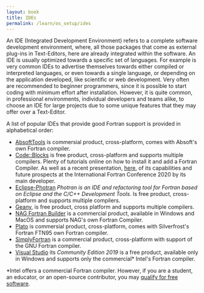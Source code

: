 ```yaml
---
layout: book
title: IDEs
permalink: /learn/os_setup/ides
---
```


An IDE (Integrated Development Environment) refers to a complete software development environment, where, all those packages that come as external plug-ins in Text-Editors, here are already integrated within the software. An IDE is usually optimized towards a specific set of languages. For example is very common IDEs to advertise themselves towards either compiled or interpreted languages, or even towards a single language, or depending on the application developed, like scientific or web development. 
Very often are recommended to beginner programmers, since it is possible to start coding with minimum effort after installation. However, it is quite common, in professional environments, individual developers and teams alike, to choose an IDE for large projects due to some unique features that they may offer over a Text-Editor.

A list of popular IDEs that provide good Fortran support is provided in alphabetical order:
- [AbsoftTools](https://www.absoft.com/technology/absofttools-fortran-ide/) is commersial product, cross-platform, comes with Absoft's own Fortran compiler.
- [Code::Blocks](http://www.codeblocks.org/) is free product, cross-platform and supports multiple compilers. Plenty of tutorials online on how to install it and add a Fortran Compiler. As well as a recent presentation, [here](https://www.youtube.com/watch?v=M1RwVGGSAgE&ab_channel=FortranCon), of its capabilities and future prospects at the International Fortran Conference 2020 by its main developer. 
- [Eclipse-Photran](https://marketplace.eclipse.org/content/photran-fortran-ide-eclipse) *Photran is an IDE and refactoring tool for Fortran based on Eclipse and the C/C++ Development Tools*. Is free product, cross-platform and supports multiple compilers.
- [Geany](https://www.geany.org/), is free product, cross platform and supports multiple compilers.
- [NAG Fortran Builder](https://www.nag.com/content/nag-fortran-builder-0) is a commercial product, available in Windows and MacOS and supports NAG's own Fortran Compiler.
- [Plato](https://www.silverfrost.com/16/ftn95/plato.aspx) is commersial product, cross-platform, comes with Silverfrost's Fortran FTN95 own Fortran compiler.
- [SimplyFortran](https://simplyfortran.com/) is a commercial product, cross-platform with support of the GNU Fortran compiler.
- [Visual Studio](https://visualstudio.microsoft.com/) its *Community Edition 2019* is a free product, available only in Windows and supports only the commercial* Intel's Fortran compiler. 

*Intel offers a commercial Fortran compiler. However, if you are a student, an educator, or an open-source contributor, you may [qualify for free software](https://software.intel.com/content/www/us/en/develop/articles/qualify-for-free-software.html).
